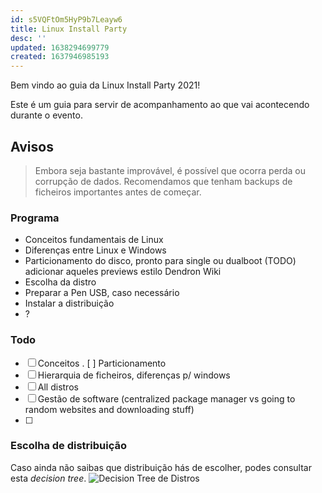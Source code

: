 ```yaml
---
id: s5VQFtOm5HyP9b7Leayw6
title: Linux Install Party
desc: ''
updated: 1638294699779
created: 1637946985193
---
```


Bem vindo ao guia da Linux Install Party 2021!

Este é um guia para servir de acompanhamento ao que vai acontecendo durante o evento.

## Avisos
> Embora seja bastante improvável, é possível que ocorra perda ou corrupção de dados. Recomendamos que tenham backups de ficheiros importantes antes de começar.

### Programa
 - Conceitos fundamentais de Linux
 - Diferenças entre Linux e Windows
 - Particionamento do disco, pronto para single ou dualboot
 (TODO) adicionar aqueles previews estilo Dendron Wiki
 - Escolha da distro
 - Preparar a Pen USB, caso necessário
 - Instalar a distribuição
 - ?

### Todo
 - [ ] Conceitos
 . [ ] Particionamento
 - [ ] Hierarquia de ficheiros, diferenças p/ windows
 - [ ] All distros
 - [ ] Gestão de software (centralized package manager vs going to random websites and downloading stuff)
 - [ ] 

### Escolha de distribuição

Caso ainda não saibas que distribuição hás de escolher, podes consultar esta _decision tree_.
![Decision Tree de Distros](https://cdn.discordapp.com/attachments/878358615117922345/915026433338908742/a696db6c-9ebd-44cc-b80b-9d4f1639c404.png)

